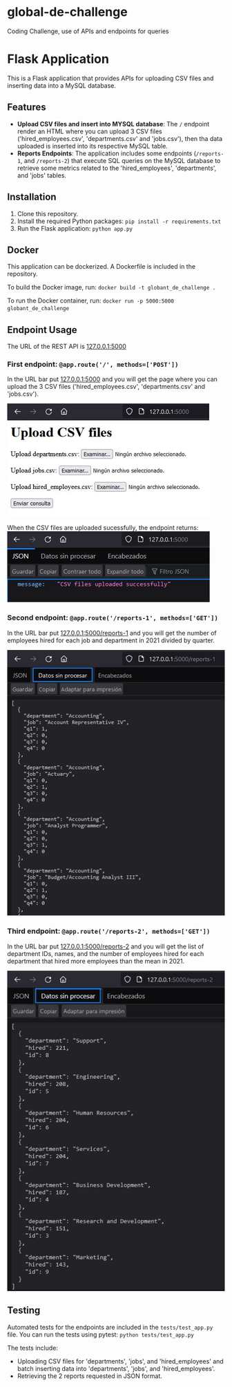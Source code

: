 # global-de-challenge
Coding Challenge, use of APIs and endpoints for queries

# Flask Application

This is a Flask application that provides APIs for uploading CSV files and inserting data into a MySQL database.

## Features

- **Upload CSV files and insert into MYSQL database**: The `/` endpoint render an HTML where you can upload 3 CSV files ('hired_employees.csv', 'departments.csv' and 'jobs.csv'), then tha data uploaded is inserted into its respective MySQL table.
- **Reports Endpoints**: The application includes some endpoints (`/reports-1`, and `/reports-2`) that execute SQL queries on the MySQL database to retrieve some metrics related to the 'hired_employees', 'departments', and 'jobs' tables.

## Installation

1. Clone this repository.
2. Install the required Python packages: `pip install -r requirements.txt`
3. Run the Flask application: `python app.py`

## Docker

This application can be dockerized. A Dockerfile is included in the repository.

To build the Docker image, run: `docker build -t globant_de_challenge .`

To run the Docker container, run: `docker run -p 5000:5000 globant_de_challenge`

## Endpoint Usage

The URL of the REST API is [127.0.0.1:5000](http://127.0.0.1:5000/)

### First endpoint: `@app.route('/', methods=['POST'])`
In the URL bar put [127.0.0.1:5000](http://127.0.0.1:5000/) and you will get the page where you can upload the 3 CSV files ('hired_employees.csv', 'departments.csv' and 'jobs.csv').

![image](resources/index.jpg)

When the CSV files are uploaded sucessfully, the endpoint returns:
![image](resources/upload_csv_succesfully.jpg)

### Second endpoint: `@app.route('/reports-1', methods=['GET'])`
In the URL bar put [127.0.0.1:5000/reports-1](http://127.0.0.1:5000/reports-1) and you will get the number of employees hired for each job and department in 2021 divided by quarter.

![image](resources/reports-1.jpg)

### Third endpoint: `@app.route('/reports-2', methods=['GET'])`
In the URL bar put [127.0.0.1:5000/reports-2](http://127.0.0.1:5000/reports-2) and you will get the list of department IDs, names, and the number of employees hired for each department that hired more employees than the mean in 2021.

![image](resources/reports-2.jpg)

## Testing

Automated tests for the endpoints are included in the `tests/test_app.py` file. You can run the tests using pytest: `python tests/test_app.py`

The tests include:

- Uploading CSV files for 'departments', 'jobs', and 'hired_employees' and batch inserting data into 'departments', 'jobs', and 'hired_employees'.
- Retrieving the 2 reports requested in JSON format.
